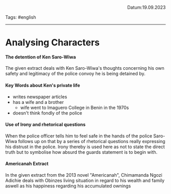 <p align="right">Datum:19.09.2023</p>

Tags: #english 

---

# Analysing Characters
#### The detention of Ken Saro-Wiwa
The given extract deals with Ken Saro-Wiwa's thoughts concerning his own safety and legitimacy of the police convoy he is being detained by. 
#### Key Words about Ken's private life
- writes newspaper articles
- has a wife and a brother
	- wife went to Imaguero College in Benin in the 1970s
- doesn't think fondly of the police

#### Use of Irony and rhetorical questions
When the police officer tells him to feel safe in the hands of the police Saro-Wiwa 
follows up on that by a series of rhetorical questions really expressing his distrust in the police. Irony thereby is used here as not to state the direct truth but to symbolise how absurd the guards statement is to begin with. 

#### Americanah Extract
In the given extract from the 2013 novel "Americanah", Chimamanda Ngozi Adichie deals with Obinzes living situation in regard to his wealth and family aswell as his happiness regarding his accumulated ownings 